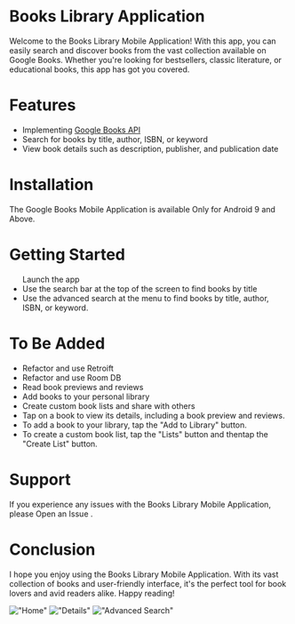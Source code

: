 # Books Library Application

Welcome to the Books Library Mobile Application! With this app, you can easily search and discover books from the vast collection available on Google Books. Whether you're looking for bestsellers, classic literature, or educational books, this app has got you covered.

# Features

<ul>
<li>Implementing <a href="https://developers.google.com/books">Google Books API </a> </li>
<li>Search for books by title, author, ISBN, or keyword</li>
<li>View book details such as description, publisher, and publication date</li>
</ul>

# Installation

The Google Books Mobile Application is available Only for Android 9 and Above.

# Getting Started

<ul>
Launch the app
<li>Use the search bar at the top of the screen to find books by title</li>
<li>Use the advanced search at the menu to find books by title, author, ISBN, or keyword.</li>
</ul>

# To Be Added

<ul>
<li>Refactor and use Retroift</li>
<li>Refactor and use Room DB</li>
<li>Read book previews and reviews</li>
<li>Add books to your personal library</li>
<li>Create custom book lists and share with others</li>
<li>Tap on a book to view its details, including a book preview and reviews.</li>
<li>To add a book to your library, tap the "Add to Library" button.</li>
<li>To create a custom book list, tap the "Lists" button and thentap the "Create List" button.</li>
</ul>

# Support

If you experience any issues with the Books Library Mobile Application, please Open an Issue .

# Conclusion

I hope you enjoy using the Books Library Mobile Application. With its vast collection of books and user-friendly interface, it's the perfect tool for book lovers and avid readers alike. Happy reading!

!["Home"](./BooksList.png)
!["Details"](./DetailsScreen.png)
!["Advanced Search"](./Advanced%20Searchpng.png)
